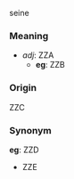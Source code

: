 seine
### Meaning
+ _adj_: ZZA
    + __eg__: ZZB

### Origin

ZZC

### Synonym

__eg__: ZZD

+ ZZE


